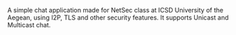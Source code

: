 A simple chat application made for NetSec class at ICSD University of the Aegean, using I2P, TLS and other security features.
It supports Unicast and Multicast chat.
